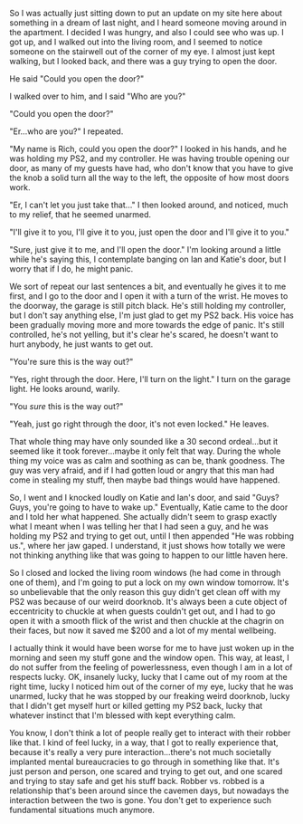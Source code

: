 So I was actually just sitting down to put an update on my site here about something in a dream of last night, and I heard someone moving around in the apartment.  I decided I was hungry, and also I could see who was up.  I got up, and I walked out into the living room, and I seemed to notice someone on the stairwell out of the corner of my eye.  I almost just kept walking, but I looked back, and there was a guy trying to open the door.

He said "Could you open the door?"

I walked over to him, and I said "Who are you?"

"Could you open the door?"

"Er...who are you?" I repeated.

"My name is Rich, could you open the door?"  I looked in his hands, and he was holding my PS2, and my controller.  He was having trouble opening our door, as many of my guests have had, who don't know that you have to give the knob a solid turn all the way to the left, the opposite of how most doors work.

"Er, I can't let you just take that..."  I then looked around, and noticed, much to my relief, that he seemed unarmed.

"I'll give it to you, I'll give it to you, just open the door and I'll give it to you."

"Sure, just give it to me, and I'll open the door."  I'm looking around a little while he's saying this, I contemplate banging on Ian and Katie's door, but I worry that if I do, he might panic.

We sort of repeat our last sentences a bit, and eventually he gives it to me first, and I go to the door and I open it with a turn of the wrist.  He moves to the doorway, the garage is still pitch black. He's still holding my controller, but I don't say anything else, I'm just glad to get my PS2 back.  His voice has been gradually moving more and more towards the edge of panic.  It's still controlled, he's not yelling, but it's clear he's scared, he doesn't want to hurt anybody, he just wants to get out.

"You're sure this is the way out?"

"Yes, right through the door.  Here, I'll turn on the light."  I turn on the garage light.  He looks around, warily.

"You <i>sure</i> this is the way out?"

"Yeah, just go right through the door, it's not even locked."  He leaves.

That whole thing may have only sounded like a 30 second ordeal...but it seemed like it took forever...maybe it only felt that way.  During the whole thing my voice was as calm and soothing as can be, thank goodness.  The guy was very afraid, and if I had gotten loud or angry that this man had come in stealing my stuff, then maybe bad things would have happened.

So, I went and I knocked loudly on Katie and Ian's door, and said "Guys?  Guys, you're going to have to wake up."  Eventually, Katie came to the door and I told her what happened.  She actually didn't seem to grasp exactly what I meant when I was telling her that I had seen a guy, and he was holding my PS2 and trying to get out, until I then appended "He was robbing us.", where her jaw gaped.  I understand, it just shows how totally we were not thinking anything like that was going to happen to our little haven here.

So I closed and locked the living room windows (he had come in through one of them), and I'm going to put a lock on my own window tomorrow.  It's so unbelievable that the only reason this guy didn't get clean off with my PS2 was because of our weird doorknob.  It's always been a cute object of eccentricity to chuckle at when guests couldn't get out, and I had to go open it with a smooth flick of the wrist and then chuckle at the chagrin on their faces, but now it saved me $200 and a lot of my mental wellbeing.

I actually think it would have been worse for me to have just woken up in the morning and seen my stuff gone and the window open.  This way, at least, I do not suffer from the feeling of powerlessness, even though I am in a lot of respects lucky.  OK, insanely lucky, lucky that I came out of my room at the right time, lucky I noticed him out of the corner of my eye, lucky that he was unarmed, lucky that he was stopped by our freaking weird doorknob, lucky that I didn't get myself hurt or killed getting my PS2 back, lucky that whatever instinct that I'm blessed with kept everything calm.

You know, I don't think a lot of people really get to interact with their robber like that.  I kind of feel lucky, in a way, that I got to really experience that, because it's really a very pure interaction...there's not much societally implanted mental bureaucracies to go through in something like that.  It's just person and person, one scared and trying to get out, and one scared and trying to stay safe and get his stuff back.  Robber vs. robbed is a relationship that's been around since the cavemen days, but nowadays the interaction between the two is gone.  You don't get to experience such fundamental situations much anymore.